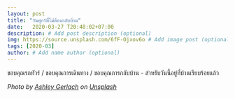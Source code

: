 ```yaml
---
layout: post
title: "วันศุกร์ที่ไม่ต้องกลับบ้าน"
date:   2020-03-27 T20:48:02+07:00
description: # Add post description (optional)
img: https://source.unsplash.com/6fF-Ojxov6o # Add image post (optional)
tags: [2020-03]
author: # Add name author (optional)
---
```

ขอบคุณรถทัวร์ / ขอบคุณการเดินทาง / ขอบคุณการกลับบ้าน - สำหรับวันนี้อยู่ที่บ้านเรียบร้อยแล้ว

*Photo by [Ashley Gerlach](https://unsplash.com/@ashmger) on [Unsplash](https://unsplash.com)*

<i class="fa fa-child" style="color:plum"></i>
